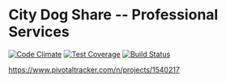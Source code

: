 City Dog Share -- Professional Services
=======================================

[![Code Climate](https://codeclimate.com/github/abhishek776/cds-prof-services/badges/gpa.svg)](https://codeclimate.com/github/abhishek776/cds-prof-services)
[![Test Coverage](https://codeclimate.com/github/abhishek776/cds-prof-services/badges/coverage.svg)](https://codeclimate.com/github/abhishek776/cds-prof-services/coverage)
[![Build Status](https://travis-ci.org/abhishek776/cds-prof-services.svg?branch=master)](https://travis-ci.org/abhishek776/cds-prof-services)

https://www.pivotaltracker.com/n/projects/1540217
